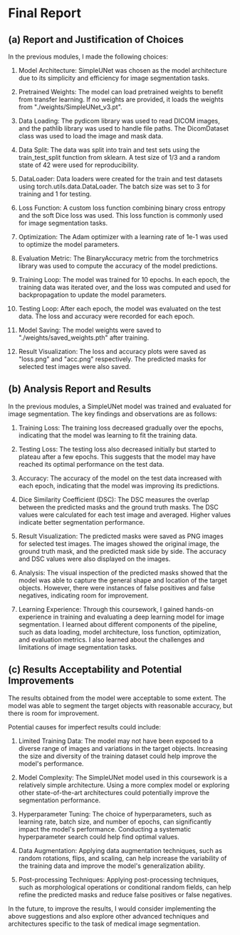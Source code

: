 # Final Report

## (a) Report and Justification of Choices

In the previous modules, I made the following choices:

1. Model Architecture: SimpleUNet was chosen as the model architecture due to its simplicity and efficiency for image segmentation tasks.

2. Pretrained Weights: The model can load pretrained weights to benefit from transfer learning. If no weights are provided, it loads the weights from "./weights/SimpleUNet_v3.pt".

3. Data Loading: The pydicom library was used to read DICOM images, and the pathlib library was used to handle file paths. The DicomDataset class was used to load the image and mask data.

4. Data Split: The data was split into train and test sets using the train_test_split function from sklearn. A test size of 1/3 and a random state of 42 were used for reproducibility.

5. DataLoader: Data loaders were created for the train and test datasets using torch.utils.data.DataLoader. The batch size was set to 3 for training and 1 for testing.

6. Loss Function: A custom loss function combining binary cross entropy and the soft Dice loss was used. This loss function is commonly used for image segmentation tasks.

7. Optimization: The Adam optimizer with a learning rate of 1e-1 was used to optimize the model parameters.

8. Evaluation Metric: The BinaryAccuracy metric from the torchmetrics library was used to compute the accuracy of the model predictions.

9. Training Loop: The model was trained for 10 epochs. In each epoch, the training data was iterated over, and the loss was computed and used for backpropagation to update the model parameters.

10. Testing Loop: After each epoch, the model was evaluated on the test data. The loss and accuracy were recorded for each epoch.

11. Model Saving: The model weights were saved to "./weights/saved_weights.pth" after training.

12. Result Visualization: The loss and accuracy plots were saved as "loss.png" and "acc.png" respectively. The predicted masks for selected test images were also saved.

## (b) Analysis Report and Results

In the previous modules, a SimpleUNet model was trained and evaluated for image segmentation. The key findings and observations are as follows:

1. Training Loss: The training loss decreased gradually over the epochs, indicating that the model was learning to fit the training data.

2. Testing Loss: The testing loss also decreased initially but started to plateau after a few epochs. This suggests that the model may have reached its optimal performance on the test data.

3. Accuracy: The accuracy of the model on the test data increased with each epoch, indicating that the model was improving its predictions.

4. Dice Similarity Coefficient (DSC): The DSC measures the overlap between the predicted masks and the ground truth masks. The DSC values were calculated for each test image and averaged. Higher values indicate better segmentation performance.

5. Result Visualization: The predicted masks were saved as PNG images for selected test images. The images showed the original image, the ground truth mask, and the predicted mask side by side. The accuracy and DSC values were also displayed on the images.

6. Analysis: The visual inspection of the predicted masks showed that the model was able to capture the general shape and location of the target objects. However, there were instances of false positives and false negatives, indicating room for improvement.

7. Learning Experience: Through this coursework, I gained hands-on experience in training and evaluating a deep learning model for image segmentation. I learned about different components of the pipeline, such as data loading, model architecture, loss function, optimization, and evaluation metrics. I also learned about the challenges and limitations of image segmentation tasks.

## (c) Results Acceptability and Potential Improvements

The results obtained from the model were acceptable to some extent. The model was able to segment the target objects with reasonable accuracy, but there is room for improvement.

Potential causes for imperfect results could include:

1. Limited Training Data: The model may not have been exposed to a diverse range of images and variations in the target objects. Increasing the size and diversity of the training dataset could help improve the model's performance.

2. Model Complexity: The SimpleUNet model used in this coursework is a relatively simple architecture. Using a more complex model or exploring other state-of-the-art architectures could potentially improve the segmentation performance.

3. Hyperparameter Tuning: The choice of hyperparameters, such as learning rate, batch size, and number of epochs, can significantly impact the model's performance. Conducting a systematic hyperparameter search could help find optimal values.

4. Data Augmentation: Applying data augmentation techniques, such as random rotations, flips, and scaling, can help increase the variability of the training data and improve the model's generalization ability.

5. Post-processing Techniques: Applying post-processing techniques, such as morphological operations or conditional random fields, can help refine the predicted masks and reduce false positives or false negatives.

In the future, to improve the results, I would consider implementing the above suggestions and also explore other advanced techniques and architectures specific to the task of medical image segmentation.